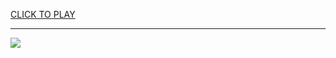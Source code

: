 
<a href="https://premium76.site?title=unblocked_td_games&ref=13M">CLICK TO PLAY</a></h3>
<hr>

<a href="https://premium76.site?title=unblocked_td_games&ref=13M"><img src="https://clearcache.store/games.png"></a>


